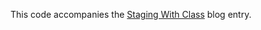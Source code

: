 This code accompanies the
[Staging With Class](https://www.extrema.is/blog/2023/05/07/staging-with-class)
blog entry.
